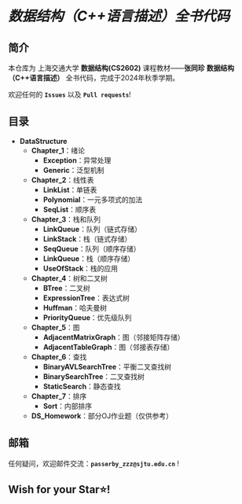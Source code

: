 # *数据结构（C++语言描述）全书代码*

## 简介

本仓库为 上海交通大学 **数据结构(CS2602)** 课程教材——**张同珍** **数据结构（C++语言描述）** 全书代码，完成于2024年秋季学期。

欢迎任何的 **`Issues`** 以及 **`Pull requests`**!

## 目录

- **DataStructure**
  - **Chapter_1**：绪论
    - **Exception**：异常处理
    - **Generic**：泛型机制
  - **Chapter_2**：线性表
    - **LinkList**：单链表
    - **Polynomial**：一元多项式的加法
    - **SeqList**：顺序表
  - **Chapter_3**：栈和队列
    - **LinkQueue**：队列（链式存储）
    - **LinkStack**：栈（链式存储）
    - **SeqQueue**：队列（顺序存储）
    - **LinkQueue**：栈（顺序存储）
    - **UseOfStack**：栈的应用
  - **Chapter_4**：树和二叉树
    - **BTree**：二叉树
    - **ExpressionTree**：表达式树
    - **Huffman**：哈夫曼树
    - **PriorityQueue**：优先级队列
  - **Chapter_5**：图
    - **AdjacentMatrixGraph**：图（邻接矩阵存储）
    - **AdjacentTableGraph**：图（邻接表存储）
  - **Chapter_6**：查找
    - **BinaryAVLSearchTree**：平衡二叉查找树
    - **BinarySearchTree**：二叉查找树
    - **StaticSearch**：静态查找
  - **Chapter_7**：排序
    - **Sort**：内部排序
  - **DS_Homework**：部分OJ作业题（仅供参考）

## 邮箱

任何疑问，欢迎邮件交流：**`passerby_zzz@sjtu.edu.cn`** !

## **Wish for your Star⭐!**